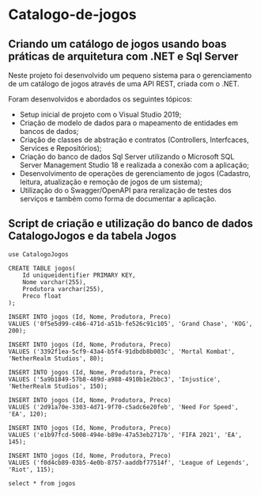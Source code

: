 # Catalogo-de-jogos
<h2>Criando um catálogo de jogos usando boas práticas de arquitetura com .NET e Sql Server</h2>

Neste projeto foi desenvolvido um pequeno sistema para o gerenciamento de um catálogo de jogos através de uma API REST, criada com o .NET.

Foram desenvolvidos e abordados os seguintes tópicos:

* Setup inicial de projeto com o Visual Studio 2019;
* Criação de modelo de dados para o mapeamento de entidades em bancos de dados;
* Criação de classes de abstração e contratos (Controllers, Interfcaces, Services e Repositórios);
* Criação do banco de dados Sql Server utilizando o Microsoft SQL Server Management Studio 18 e realizada a conexão com a aplicação;
* Desenvolvimento de operações de gerenciamento de jogos (Cadastro, leitura, atualização e remoção de jogos de um sistema);
* Utilização do o Swagger/OpenAPI para reralização de testes dos serviços e também como forma de documentar a aplicação.

<h2>Script de criação e utilização do banco de dados CatalogoJogos e da tabela Jogos</h2>

```
use CatalogoJogos
```

```
CREATE TABLE jogos(
    Id uniqueidentifier PRIMARY KEY,
    Nome varchar(255),
    Produtora varchar(255),
    Preco float
);
```
```
INSERT INTO jogos (Id, Nome, Produtora, Preco)
VALUES ('0f5e5d99-c4b6-471d-a51b-fe526c91c105', 'Grand Chase', 'KOG', 200);

INSERT INTO jogos (Id, Nome, Produtora, Preco)
VALUES ('3392f1ea-5cf9-43a4-b5f4-91dbdb8b003c', 'Mortal Kombat', 'NetherRealm Studios', 80);

INSERT INTO jogos (Id, Nome, Produtora, Preco)
VALUES ('5a9b1849-57b8-489d-a988-4910b1e2bbc3', 'Injustice', 'NetherRealm Studios', 150);

INSERT INTO jogos (Id, Nome, Produtora, Preco)
VALUES ('2d91a70e-3303-4d71-9f70-c5adc6e20feb', 'Need For Speed', 'EA', 120);

INSERT INTO jogos (Id, Nome, Produtora, Preco)
VALUES ('e1b97fcd-5008-494e-b89e-47a53eb2717b', 'FIFA 2021', 'EA', 145);

INSERT INTO jogos (Id, Nome, Produtora, Preco)
VALUES ('f0d4cb89-03b5-4e0b-8757-aaddbf77514f', 'League of Legends', 'Riot', 115);
```
```
select * from jogos
```




